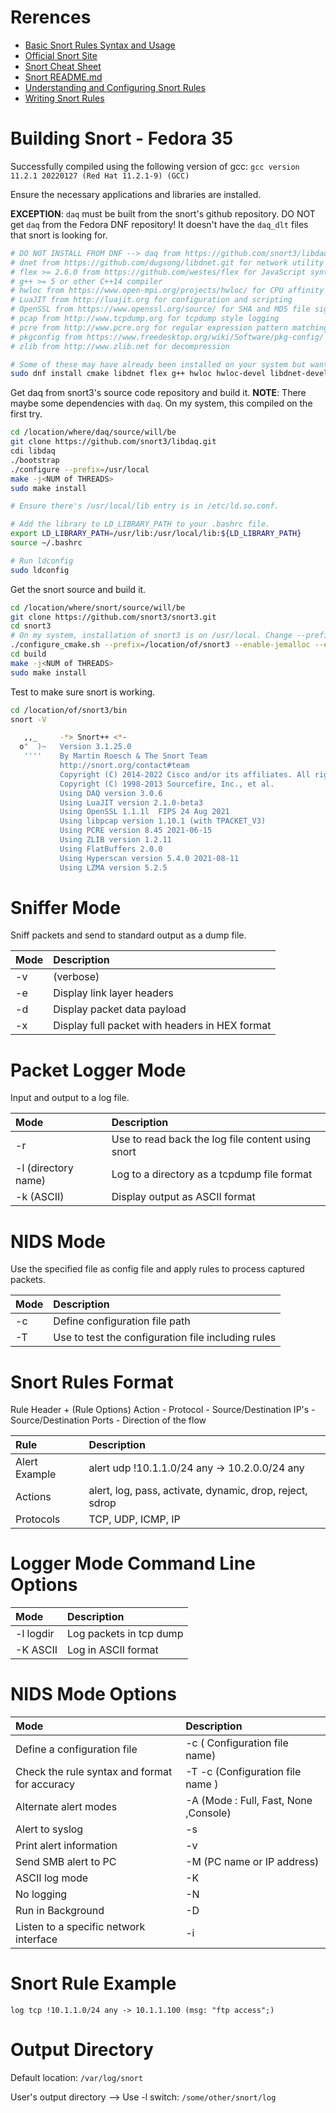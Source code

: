 # Rerences
- [Basic Snort Rules Syntax and Usage](https://resources.infosecinstitute.com/topic/snort-rules-workshop-part-one/)
- [Official Snort Site](https://www.snort.org/)
- [Snort Cheat Sheet](https://www.comparitech.com/net-admin/snort-cheat-sheet/#tables)
- [Snort README.md](https://github.com/snort3/snort3/blob/master/README.md)
- [Understanding and Configuring Snort Rules](https://www.rapid7.com/blog/post/2016/12/09/understanding-and-configuring-snort-rules/)
- [Writing Snort Rules](http://manual-snort-org.s3-website-us-east-1.amazonaws.com/node27.html)

# Building Snort - Fedora 35
Successfully compiled using the following version of gcc:
`gcc version 11.2.1 20220127 (Red Hat 11.2.1-9) (GCC)`

Ensure the necessary applications and libraries are installed. 

**EXCEPTION**: `daq` must be built from the snort's github repository. DO NOT get `daq` from the Fedora DNF repository! It doesn't have the `daq_dlt` files that snort is looking for. 
```bash
# DO NOT INSTALL FROM DNF --> daq from https://github.com/snort3/libdaq for packet IO# 
# dnet from https://github.com/dugsong/libdnet.git for network utility functions
# flex >= 2.6.0 from https://github.com/westes/flex for JavaScript syntax parser
# g++ >= 5 or other C++14 compiler
# hwloc from https://www.open-mpi.org/projects/hwloc/ for CPU affinity management
# LuaJIT from http://luajit.org for configuration and scripting
# OpenSSL from https://www.openssl.org/source/ for SHA and MD5 file signatures, the protected_content rule option, and SSL service detection
# pcap from http://www.tcpdump.org for tcpdump style logging
# pcre from http://www.pcre.org for regular expression pattern matching
# pkgconfig from https://www.freedesktop.org/wiki/Software/pkg-config/ to locate build dependencies
# zlib from http://www.zlib.net for decompression

# Some of these may have already been installed on your system but wanted to be comprehensive.
sudo dnf install cmake libdnet flex g++ hwloc hwloc-devel libdnet-devel openssl openssl-devel libpcap-devel libpcap pcre pcre-devel luajit luajit-devel libdnet-devel libuuid-devel libuuid uuid-devel hyperscan-devel hyperscan flatbuffers flatbuffers-devel jemalloc-devel jemalloc pkgconf-pkg-config zlib zlib-devel
```

Get daq from snort3's source code repository and build it. **NOTE**: There maybe some dependencies with `daq`. On my system, this compiled on the first try.
```bash
cd /location/where/daq/source/will/be
git clone https://github.com/snort3/libdaq.git
cdi libdaq 
./bootstrap
./configure --prefix=/usr/local
make -j<NUM of THREADS>
sudo make install

# Ensure there's /usr/local/lib entry is in /etc/ld.so.conf.

# Add the library to LD_LIBRARY_PATH to your .bashrc file.
export LD_LIBRARY_PATH=/usr/lib:/usr/local/lib:${LD_LIBRARY_PATH}
source ~/.bashrc

# Run ldconfig
sudo ldconfig
```

Get the snort source and build it.
```bash
cd /location/where/snort/source/will/be
git clone https://github.com/snort3/snort3.git
cd snort3
# On my system, installation of snort3 is on /usr/local. Change --prefix accordingly.
./configure_cmake.sh --prefix=/location/of/snort3 --enable-jemalloc --enable-shell
cd build
make -j<NUM of THREADS>
sudo make install
```

Test to make sure snort is working.
```bash
cd /location/of/snort3/bin
snort -V

   ,,_     -*> Snort++ <*-
  o"  )~   Version 3.1.25.0
   ''''    By Martin Roesch & The Snort Team
           http://snort.org/contact#team
           Copyright (C) 2014-2022 Cisco and/or its affiliates. All rights reserved.
           Copyright (C) 1998-2013 Sourcefire, Inc., et al.
           Using DAQ version 3.0.6
           Using LuaJIT version 2.1.0-beta3
           Using OpenSSL 1.1.1l  FIPS 24 Aug 2021
           Using libpcap version 1.10.1 (with TPACKET_V3)
           Using PCRE version 8.45 2021-06-15
           Using ZLIB version 1.2.11
           Using FlatBuffers 2.0.0
           Using Hyperscan version 5.4.0 2021-08-11
           Using LZMA version 5.2.5
```

# Sniffer Mode
Sniff packets and send to standard output as a dump file.

|Mode |Description |
|:----|:-----------|
|-v|(verbose)|Display output on the screen|
|-e|Display link layer headers|
|-d|Display packet data payload|
|-x|Display full packet with headers in HEX format|


# Packet Logger Mode
Input and output to a log file.

|Mode |Description |
|:----|:-----------|
|-r|Use to read back the log file content using snort|
|-l (directory name)|Log to a directory as a tcpdump file format|
|-k (ASCII)|Display output as ASCII format|


# NIDS Mode
Use the specified file as config file and apply rules to process captured packets.

|Mode |Description |
|:----|:-----------|
|-c|Define configuration file path|
|-T |Use to test the configuration file including rules|


# Snort Rules Format
Rule Header + (Rule Options)
Action - Protocol - Source/Destination IP's - Source/Destination Ports - Direction of the flow

|Rule |Description |
|:----|:-----------|
|Alert Example|alert udp !10.1.1.0/24 any -> 10.2.0.0/24 any|
|Actions|alert, log, pass, activate, dynamic, drop, reject, sdrop|
|Protocols|TCP, UDP, ICMP, IP|


# Logger Mode Command Line Options

|Mode |Description |
|:----|:-----------|
|-l logdir|Log packets in tcp dump|
|-K ASCII|Log in ASCII format|

# NIDS Mode Options

|Mode |Description |
|:----|:-----------|
|Define a configuration file|-c ( Configuration file name)|
|Check the rule syntax and format for accuracy|-T -c (Configuration file name )|
|Alternate alert modes|-A (Mode : Full, Fast, None ,Console)|
|Alert to syslog|-s|
|Print alert information|-v|
|Send SMB alert to PC|-M (PC name or IP address)|
|ASCII log mode|-K|
|No logging|-N|
|Run in Background|-D|
|Listen to a specific network interface|-i|

# Snort Rule Example
`log tcp !10.1.1.0/24 any -> 10.1.1.100 (msg: "ftp access";)`

# Output Directory
Default location: `/var/log/snort`

User's output directory --> Use -l switch: `/some/other/snort/log`
